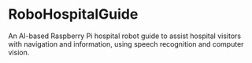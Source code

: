 # RoboHospitalGuide
 An AI-based Raspberry Pi hospital robot guide to assist hospital visitors with navigation and information, using speech recognition and computer vision.
